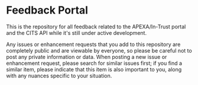 # Feedback Portal
This is the repository for all feedback related to the APEXA/In-Trust portal and the CITS API while it's still under active development.

Any issues or enhancement requests that you add to this repository are completely public and are viewable by everyone, so please be careful not to post any private information or data.  When posting a new issue or enhancement request, please search for similar issues first; if you find a similar item, please indicate that this item is also important to you, along with any nuances specific to your situation.
